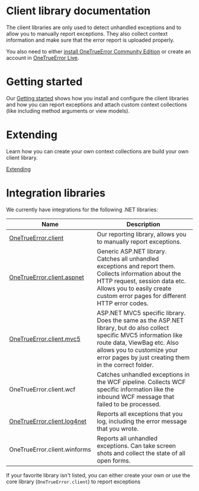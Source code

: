 Client library documentation
============

The client libraries are only used to detect unhandled exceptions and to allow you to manually report exceptions.
They also collect context information and make sure that the error report is uploaded properly.

You also need to either [install OneTrueError Community Edition](../server/installation.md) or create an account in [OneTrueError Live](https://onetrueerror.com/live/).

# Getting started

Our [Getting started](gettingstarted.md) shows how you install and configure the client libraries and how you can report exceptions and attach custom context collections (like including method arguments or view models).

# Extending

Learn how you can create your own context collections are build your own client library.

[Extending](extending/)

# Integration libraries

We currently have integrations for the following .NET libraries:

Name | Description
--- | -----
[OneTrueError.client](libraries/core/index.md) | Our reporting library, allows you to manually report exceptions.
[OneTrueError.client.aspnet](libraries/aspnet/index.md) | Generic ASP.NET library. Catches all unhandled exceptions and report them. Collects information about the HTTP request, session data etc. Allows you to easily create custom error pages for different HTTP error codes.
[OneTrueError.client.mvc5](libraries/aspnet/mvc5/index.md) | ASP.NET MVC5 specific library. Does the same as the ASP.NET library, but do also collect specific MVC5 information like route data, ViewBag etc. Also allows you to customize your error pages by just creating them in the correct folder.
OneTrueError.client.wcf | Catches unhandled exceptions in the WCF pipeline. Collects WCF specific information like the inbound WCF message that failed to be processed.
[OneTrueError.client.log4net](libraries/log4net/index.md) | Reports all exceptions that you log, including the error message that you wrote.
OneTrueError.client.winforms | Reports all unhandled exceptions. Can take screen shots and collect the state of all open forms.

If your favorite library isn't listed, you can either create your own or use the core library (`OneTrueError.client`) to report exceptions
